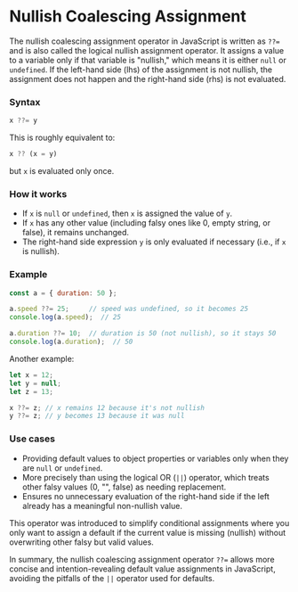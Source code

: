 # Nullish Coalescing Assignment

The nullish coalescing assignment operator in JavaScript is written as `??=` and is also called the logical nullish assignment operator. It assigns a value to a variable only if that variable is "nullish," which means it is either `null` or `undefined`. If the left-hand side (lhs) of the assignment is not nullish, the assignment does not happen and the right-hand side (rhs) is not evaluated.

### Syntax
```js
x ??= y
```
This is roughly equivalent to:
```js
x ?? (x = y)
```
but `x` is evaluated only once.

### How it works
- If `x` is `null` or `undefined`, then `x` is assigned the value of `y`.
- If `x` has any other value (including falsy ones like 0, empty string, or false), it remains unchanged.
- The right-hand side expression `y` is only evaluated if necessary (i.e., if `x` is nullish).

### Example
```js
const a = { duration: 50 };

a.speed ??= 25;     // speed was undefined, so it becomes 25
console.log(a.speed);  // 25

a.duration ??= 10;  // duration is 50 (not nullish), so it stays 50
console.log(a.duration);  // 50
```

Another example:
```js
let x = 12;
let y = null;
let z = 13;

x ??= z; // x remains 12 because it's not nullish
y ??= z; // y becomes 13 because it was null
```

### Use cases
- Providing default values to object properties or variables only when they are `null` or `undefined`.
- More precisely than using the logical OR (`||`) operator, which treats other falsy values (0, "", false) as needing replacement.
- Ensures no unnecessary evaluation of the right-hand side if the left already has a meaningful non-nullish value.

This operator was introduced to simplify conditional assignments where you only want to assign a default if the current value is missing (nullish) without overwriting other falsy but valid values.

In summary, the nullish coalescing assignment operator `??=` allows more concise and intention-revealing default value assignments in JavaScript, avoiding the pitfalls of the `||` operator used for defaults.